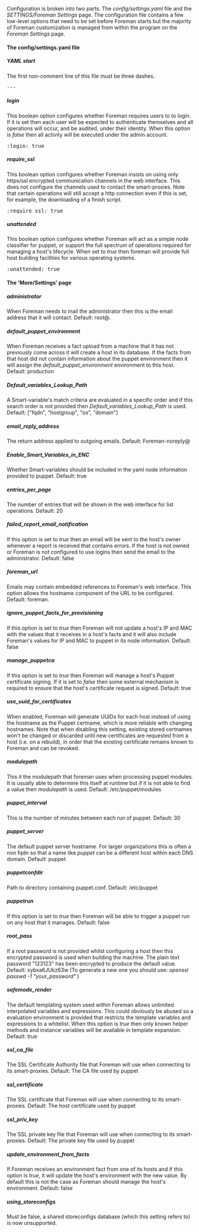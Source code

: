 
Configuration is broken into two parts. The *config/settings.yaml* file and the *SETTINGS/Foreman Settings* page. The configuration file contains a few low-level options that need to be set before Foreman starts but the majority of Foreman customization is managed from within the program on the *Foreman Settings* page.

#### The config/settings.yaml file

##### YAML start

The first non-comment line of this file must be three dashes.

<pre>
---
</pre>

##### login

This boolean option configures whether Foreman requires users to to login. If it is set then each user will be expected to authenticate themselves and all operations will occur, and be audited, under their identity. When this option is _false_ then all activity will be executed under the admin account.

<pre>
:login: true
</pre>

##### require_ssl

This boolean option configures whether Foreman insists on using only https/ssl encrypted communication channels in the web interface. This does not configure the channels used to contact the smart-proxies. Note that certain operations will still accept a http connection even if this is set, for example, the downloading of a finish script.

<pre>
:require_ssl: true
</pre>

##### unattended

This boolean option configures whether Foreman will act as a simple node classifier for puppet, or support the full spectrum of operations required for managing a host's lifecycle. When set to _true_ then foreman will provide full host building facilities for various operating systems.
<pre>
:unattended: true
</pre>

#### The 'More/Settings' page

##### administrator

When Foreman needs to mail the administrator then this is the email address that it will contact.
Default: root@<your domain>.

##### default_puppet_environment

When Foreman receives a fact upload from a machine that it has not previously come across it will create a host in its database. If the facts from that host did not contain information about the puppet environment then it will assign the _default_puppet_environment_ environment to this host.
Default: production

##### Default_variables_Lookup_Path

A Smart-variable's match criteria are evaluated in a specific order and if this search order is not provided then _Default_variables_Lookup_Path_ is used.
Default: ["fqdn", "hostgroup", "os", "domain"]

##### email_reply_address

The return address applied to outgoing emails.
Default: Foreman-noreply@<your domain>

##### Enable_Smart_Variables_in_ENC

Whether Smart-variables should be included in the yaml node information provided to puppet.
Default: true

##### entries_per_page

The number of entries that will be shown in the web interface for list operations.
Default: 20

##### failed_report_email_notification

If this option is set to _true_ then an email will be sent to the host's owner whenever a report is received that contains errors. If the host is not owned or Foreman is not configured to use logins then send the email to the administrator.
Default: false

##### foreman_url

Emails may contain embedded references to Foreman's web interface. This option allows the hostname component of the URL to be configured.
Default: foreman.<your domain>

##### ignore_puppet_facts_for_provisioning

If this option is set to _true_ then Foreman will not update a host's IP and MAC with the values that it receives in a host's facts and it will also include Foreman's values for IP and MAC to puppet in its node information.
Default: false

##### manage_puppetca

If this option is set to _true_ then Foreman will manage a host's Puppet certificate signing. If it is set to _false_ then some external mechanism is required to ensure that the host's certificate request is signed.
Default: true

##### use_uuid_for_certificates

When enabled, Foreman will generate UUIDs for each host instead of using the hostname as the Puppet certname, which is more reliable with changing hostnames.  Note that when disabling this setting, existing stored certnames won't be changed or discarded until new certificates are requested from a host (i.e. on a rebuild), in order that the existing certificate remains known to Foreman and can be revoked.

##### modulepath

This it the modulepath that foreman uses when processing puppet modules. It is usually able to determine this itself at runtime but if it is not able to find a value then _modulepath_ is used.
Default: /etc/puppet/modules

##### puppet_interval

This is the number of minutes between each run of puppet.
Default: 30

##### puppet_server

The default puppet server hostname. For larger organizations this is often a non fqdn so that a name like _puppet_ can be a different host within each DNS domain.
Default: puppet

##### puppetconfdir
Path to directory containing puppet.conf.
Default: /etc/puppet


##### puppetrun

If this option is set to _true_ then Foreman will be able to trigger a puppet run on any host that it manages.
Default: false

##### root_pass

If a root password is not provided whilst configuring a host then this encrypted password is used when building the machine. The plain text password "123123" has been encrypted to produce the default value.
Default: xybxa6JUkz63w
(To generate a new one you should use: *openssl passwd -1 "your_password"* )


##### safemode_render

The default templating system used within Foreman allows unlimited interpolated variables and expressions. This could obviously be abused so a evaluation environment is provided that restricts the template variables and expressions to a whitelist. When this option is _true_ then only known helper methods and instance variables will be available in template expansion.
Default: true

##### ssl_ca_file

The SSL Certificate Authority file that Foreman will use when connecting to its smart-proxies.
Default: The CA file used by puppet

##### ssl_certificate

The SSL certificate that Foreman will use when connecting to its smart-proxies.
Default: The host certificate used by puppet

##### ssl_priv_key

The SSL private key file that Foreman will use when connecting to its smart-proxies.
Default: The private key file used by puppet

##### update_environment_from_facts

If Foreman receives an environment fact from one of its hosts and if this option is _true_, it will update the host's environment with the new value. By default this is not the case as Foreman should manage the host's environment.
Default: false

##### using_storeconfigs

Must be false, a shared storeconfigs database (which this setting refers to) is now unsupported.
